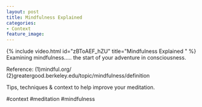 ```yaml
---
layout: post
title: Mindfulness Explained
categories:
- Context
feature_image: 
---
```


{% include video.html id="zBToAEF_hZU" title="Mindfulness Explained " %}
Examining mindfulness..... the start of your adventure in consciousness.

Reference: 
(1)mindful.org/
(2)greatergood.berkeley.edu/topic/mindfulness/definition

Tips, techniques & context to help improve your meditation. 

#context #meditation #mindfulness 
